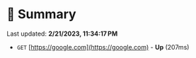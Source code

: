 # 📖 Summary
Last updated: **2/21/2023, 11:34:17 PM**

- `GET` [https://google.com](https://google.com) - **Up** (207ms)
